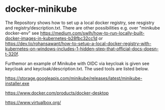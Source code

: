# docker-minikube

The Repository shows how to set up a local docker registry, see resgistry and registry/description.txt. There are other possibilities e.g. over "minikube docker-env" see https://medium.com/swlh/how-to-run-locally-built-docker-images-in-kubernetes-b28fbc32cc1d or https://dev.to/rohansawant/how-to-setup-a-local-docker-registry-with-kubernetes-on-windows-includes-1-hidden-step-that-official-docs-doesn-t-320f.

Furthemor an example of Minikube with OIDC via keycloak is given see keycloak and keycloak/description.txt. The used tools are listed below.

https://storage.googleapis.com/minikube/releases/latest/minikube-installer.exe

https://www.docker.com/products/docker-desktop

https://www.virtualbox.org/
